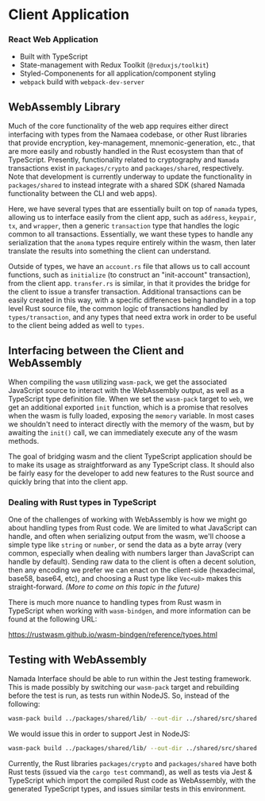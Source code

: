 # Client Application

### React Web Application

- Built with TypeScript
- State-management with Redux Toolkit (`@reduxjs/toolkit`)
- Styled-Componenents for all application/component styling
- `webpack` build with `webpack-dev-server`

## WebAssembly Library

Much of the core functionality of the web app requires either direct interfacing with types from the Namaea codebase,
or other Rust libraries that provide encryption, key-management, mnemonic-generation, etc., that are more easily and
robustly handled in the Rust ecosystem than that of TypeScript. Presently, functionality related to cryptography and
`Namada` transactions exist in `packages/crypto` and `packages/shared`, respectively. Note that development is currently
underway to update the functionality in `packages/shared` to instead integrate with a shared SDK (shared Namada functionality
between the CLI and web apps).

Here, we have several types that are essentially built on top of `namada` types, allowing us to interface easily from the client app, such as `address`, `keypair`, `tx`, and `wrapper`, then a generic `transaction` type that handles the logic common to all transactions. Essentially, we want these types to handle any serialization that the `anoma` types require entirely within the wasm, then later translate the results into something the client can understand.

Outside of types, we have an `account.rs` file that allows us to call account functions, such as `initialize` (to construct an "init-account" transaction), from the client app. `transfer.rs` is similar, in that it provides the bridge for the client to issue a transfer transaction. Additional transactions can be easily created in this way, with a specific differences being handled in a top level Rust source file, the common logic of transactions handled by `types/transaction`, and any types that need extra work in order to be useful to the client being added as well to `types`.

## Interfacing between the Client and WebAssembly

When compiling the `wasm` utilizing `wasm-pack`, we get the associated JavaScript source to interact with the WebAssembly output, as well as a TypeScript type definition file. When we set the `wasm-pack` target to `web`, we get an additional exported `init` function, which is a promise that resolves when the wasm is fully loaded, exposing the `memory` variable. In most cases we shouldn't need to interact directly with the memory of the wasm, but by awaiting the `init()` call, we can immediately execute any of the wasm methods.

The goal of bridging wasm and the client TypeScript application should be to make its usage as straightforward as any TypeScript class. It should also be fairly easy for the developer to add new features to the Rust source and quickly bring that into the client app.

### Dealing with Rust types in TypeScript

One of the challenges of working with WebAssembly is how we might go about handling types from Rust code. We are limited to what JavaScript can handle, and often when serializing output from the wasm, we'll choose a simple type like `string` or `number`, or send the data as a byte array (very common, especially when dealing with numbers larger than JavaScript can handle by default). Sending raw data to the client is often a decent solution, then any encoding we prefer we can enact on the client-side (hexadecimal, base58, base64, etc), and choosing a Rust type like `Vec<u8>` makes this straight-forward. _(More to come on this topic in the future)_

There is much more nuance to handling types from Rust wasm in TypeScript when working with `wasm-bindgen`, and more information can be found at the following URL:

https://rustwasm.github.io/wasm-bindgen/reference/types.html

## Testing with WebAssembly

Namada Interface should be able to run within the Jest testing framework. This is made possibly by switching our `wasm-pack` target and rebuilding before the test is run, as tests run within NodeJS. So, instead of the following:

```bash
wasm-pack build ../packages/shared/lib/ --out-dir ../shared/src/shared --out-name shared --target web

```

We would issue this in order to support Jest in NodeJS:

```bash
wasm-pack build ../packages/shared/lib/ --out-dir ../shared/src/shared --out-name shared --target nodejs
```

Currently, the Rust libraries `packages/crypto` and `packages/shared` have both Rust tests (issued via the `cargo test` command), as well as tests via Jest & TypeScript which import the compiled
Rust code as WebAssembly, with the generated TypeScript types, and issues similar tests in this environment.
